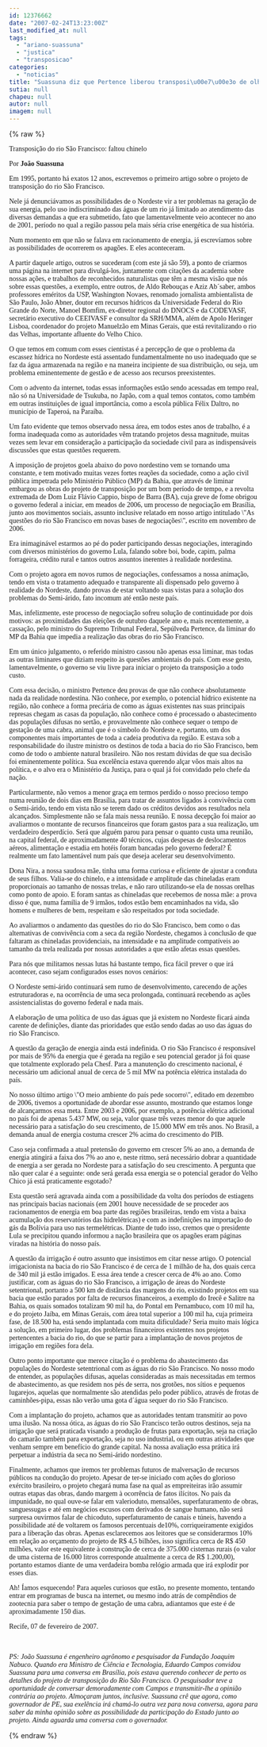 ```yaml
---
id: 12376662
date: "2007-02-24T13:23:00Z"
last_modified_at: null
tags:
  - "ariano-suassuna"
  - "justica"
  - "transposicao"
categories:
  - "noticias"
title: "Suassuna diz que Pertence liberou transposi\u00e7\u00e3o de olho na Justi\u00e7a e autoridades merecem chineladas por trelas"
sutia: null
chapeu: null
autor: null
imagem: null
---
```

{% raw %}
<p><P><FONT face=Verdana>Transposição do rio São Francisco: faltou chinelo</FONT></P></p>
<p><P><FONT face=Verdana>Por <STRONG>João Suassuna</STRONG></FONT></P></p>
<p><P><FONT face=Verdana>Em 1995, portanto há exatos 12 anos, escrevemos o primeiro artigo sobre o projeto de transposição do rio São Francisco. </FONT></P></p>
<p><P><FONT face=Verdana>Nele já denunciávamos as possibilidades de o Nordeste vir a ter problemas na geração de sua energia, pelo uso indiscriminado das águas de um rio já limitado ao atendimento das diversas demandas a que era submetido, fato que lamentavelmente veio acontecer no ano de 2001, período no qual a região passou pela mais séria crise energética de sua história. </FONT></P></p>
<p><P><FONT face=Verdana>Num momento em que não se falava em racionamento de energia, já escrevíamos sobre as possibilidades de ocorrerem os apagões. E eles aconteceram. </FONT></P></p>
<p><P><FONT face=Verdana>A partir daquele artigo, outros se sucederam (com este já são 59), a ponto de criarmos uma página na internet para divulgá-los, juntamente com citações da academia sobre nossas ações, e trabalhos de reconhecidos naturalistas que têm a mesma visão que nós sobre essas questões, a exemplo, entre outros, de Aldo Rebouças e Aziz Ab´saber, ambos professores eméritos da USP, Washington Novaes, renomado jornalista ambientalista de São Paulo, João Abner, doutor em recursos hídricos da Universidade Federal do Rio Grande do Norte, Manoel Bomfim, ex-diretor regional do DNOCS e da CODEVASF, secretário executivo do CEEIVASF e consultor da SRH/MMA, além de Apolo Heringer Lisboa, coordenador do projeto Manuelzão em Minas Gerais, que está revitalizando o rio das Velhas, importante afluente do Velho Chico. </FONT></P></p>
<p><P><FONT face=Verdana>O que temos em comum com esses cientistas é a percepção de que o problema da escassez hídrica no Nordeste está assentado fundamentalmente no uso inadequado que se faz da água armazenada na região e na maneira incipiente de sua distribuição, ou seja, um problema eminentemente de gestão e de acesso aos recursos preexistentes.</FONT></P></p>
<p><P><FONT face=Verdana>Com o advento da internet, todas essas informações estão sendo acessadas em tempo real, não só na Universidade de Tsukuba, no Japão, com a qual temos contatos, como também em outras instituições de igual importância, como a escola pública Félix Daltro, no município de Taperoá, na Paraíba.</FONT></P></p>
<p><P><FONT face=Verdana>Um fato evidente que temos observado nessa área, em todos estes anos de trabalho, é a forma inadequada como as autoridades vêm tratando projetos dessa magnitude, muitas vezes sem levar em consideração a participação da sociedade civil para as indispensáveis discussões que estas questões requerem. </FONT></P></p>
<p><P><FONT face=Verdana>A imposição de projetos goela abaixo do povo nordestino vem se tornando uma constante, e tem motivado muitas vezes fortes reações da sociedade, como a ação civil pública impetrada pelo Ministério Público (MP) da Bahia, que através de liminar embargou as obras do projeto de transposição por um bom período de tempo, e a revolta extremada de Dom Luiz Flávio Cappio, bispo de Barra (BA), cuja greve de fome obrigou o governo federal a iniciar, em meados de 2006, um processo de negociação em Brasília, junto aos movimentos sociais, assunto inclusive relatado em nosso artigo intitulado \"As questões do rio São Francisco em novas bases de negociações\", escrito em novembro de 2006. </FONT></P></p>
<p><P><FONT face=Verdana>Era inimaginável estarmos ao pé do poder participando dessas negociações, interagindo com diversos ministérios do governo Lula, falando sobre boi, bode, capim, palma forrageira, crédito rural e tantos outros assuntos inerentes à realidade nordestina.</FONT></P></p>
<p><P><FONT face=Verdana>Com o projeto agora em novos rumos de negociações, confessamos a nossa animação, tendo em vista o tratamento adequado e transparente ali dispensado pelo governo à realidade do Nordeste, dando provas de estar voltando suas vistas para a solução dos problemas do Semi-árido, fato incomum até então neste país.</FONT></P></p>
<p><P><FONT face=Verdana>Mas, infelizmente, este processo de negociação sofreu solução de continuidade por dois motivos: as proximidades das eleições de outubro daquele ano e, mais recentemente, a cassação, pelo ministro do Supremo Tribunal Federal, Sepúlveda Pertence, da liminar do MP da Bahia que impedia a realização das obras do rio São Francisco. </FONT></P></p>
<p><P><FONT face=Verdana>Em um único julgamento, o referido ministro cassou não apenas essa liminar, mas todas as outras liminares que diziam respeito às questões ambientais do país. Com esse gesto, lamentavelmente, o governo se viu livre para iniciar o projeto da transposição a todo custo.</FONT></P></p>
<p><P><FONT face=Verdana>Com essa decisão, o ministro Pertence deu provas de que não conhece absolutamente nada da realidade nordestina. Não conhece, por exemplo, o potencial hídrico existente na região, não conhece a forma precária de como as águas existentes nas suas principais represas chegam as casas da população, não conhece como é processado o abastecimento das populações difusas no sertão, e provavelmente não conhece sequer o tempo de gestação de uma cabra, animal que é o símbolo do Nordeste e, portanto, um dos componentes mais importantes de toda a cadeia produtiva da região. E estava sob a responsabilidade do ilustre ministro os destinos de toda a bacia do rio São Francisco, bem como de todo o ambiente natural brasileiro. Não nos restam dúvidas de que sua decisão foi eminentemente política. Sua excelência estava querendo alçar vôos mais altos na política, e o alvo era o Ministério da Justiça, para o qual já foi convidado pelo chefe da nação. </FONT></P></p>
<p><P><FONT face=Verdana>Particularmente, não vemos a menor graça em termos perdido o nosso precioso tempo numa reunião de dois dias em Brasília, para tratar de assuntos ligados à convivência com o Semi-árido, tendo em vista não se terem dado os créditos devidos aos resultados nela alcançados. Simplesmente não se fala mais nessa reunião. E nossa decepção foi maior ao avaliarmos o montante de recursos financeiros que foram gastos para a sua realização, um verdadeiro desperdício. Será que alguém parou para pensar o quanto custa uma reunião, na capital federal, de aproximadamente 40 técnicos, cujas despesas de deslocamentos aéreos, alimentação e estadia em hotéis foram bancadas pelo governo federal? É realmente um fato lamentável num país que deseja acelerar seu desenvolvimento. </FONT></P></p>
<p><P><FONT face=Verdana>Dona Nira, a nossa saudosa mãe, tinha uma forma curiosa e eficiente de ajustar a conduta de seus filhos. Valia-se do chinelo, e a intensidade e amplitude das chineladas eram proporcionais ao tamanho de nossas trelas, e não raro utilizando-se ela de nossas orelhas como ponto de apoio. E foram santas as chineladas que recebemos de nossa mãe: a prova disso é que, numa família de 9 irmãos, todos estão bem encaminhados na vida, são homens e mulheres de bem, respeitam e são respeitados por toda sociedade.</FONT></P></p>
<p><P><FONT face=Verdana>Ao avaliarmos o andamento das questões do rio do São Francisco, bem como o das alternativas de convivência com a seca da região Nordeste, chegamos à conclusão de que faltaram as chineladas providenciais, na intensidade e na amplitude compatíveis ao tamanho da trela realizada por nossas autoridades a que estão afetas essas questões. </FONT></P></p>
<p><P><FONT face=Verdana>Para nós que militamos nessas lutas há bastante tempo, fica fácil prever o que irá acontecer, caso sejam configurados esses novos cenários:</FONT></P></p>
<p><P><FONT face=Verdana>O Nordeste semi-árido continuará sem rumo de desenvolvimento, carecendo de ações estruturadoras e, na ocorrência de uma seca prolongada, continuará recebendo as ações assistencialistas do governo federal e nada mais.</FONT></P></p>
<p><P><FONT face=Verdana>A elaboração de uma política de uso das águas que já existem no Nordeste ficará ainda carente de definições, diante das prioridades que estão sendo dadas ao uso das águas do rio São Francisco. </FONT></P></p>
<p><P><FONT face=Verdana>A questão da geração de energia ainda está indefinida. O rio São Francisco é responsável por mais de 95% da energia que é gerada na região e seu potencial gerador já foi quase que totalmente explorado pela Chesf. Para a manutenção do crescimento nacional, é necessário um adicional anual de cerca de 5 mil MW na potência elétrica instalada do país. </FONT></P></p>
<p><P><FONT face=Verdana>No nosso último artigo \"O meio ambiente do país pede socorro\", editado em dezembro de 2006, tivemos a oportunidade de abordar esse assunto, mostrando que estamos longe de alcançarmos essa meta. Entre 2003 e 2006, por exemplo, a potência elétrica adicional no país foi de apenas 5.437 MW, ou seja, valor quase três vezes menor do que aquele necessário para a satisfação do seu crescimento, de 15.000 MW em três anos. No Brasil, a demanda anual de energia costuma crescer 2% acima do crescimento do PIB. </FONT></P></p>
<p><P><FONT face=Verdana>Caso seja confirmada a atual pretensão do governo em crescer 5% ao ano, a demanda de energia atingirá a faixa dos 7% ao ano e, neste ritmo, será necessário dobrar a quantidade de energia a ser gerada no Nordeste para a satisfação do seu crescimento. A pergunta que não quer calar é a seguinte: onde será gerada essa energia se o potencial gerador do Velho Chico já está praticamente esgotado? </FONT></P></p>
<p><P><FONT face=Verdana>Esta questão será agravada ainda com a possibilidade da volta dos períodos de estiagens nas principais bacias nacionais (em 2001 houve necessidade de se proceder aos racionamentos de energia em boa parte das regiões brasileiras, tendo em vista a baixa acumulação dos reservatórios das hidrelétricas) e com as indefinições na importação do gás da Bolívia para uso nas termelétricas. Diante de tudo isso, cremos que o presidente Lula se precipitou quando informou a nação brasileira que os apagões eram páginas viradas na história do nosso país.</FONT></P></p>
<p><P><FONT face=Verdana>A questão da irrigação é outro assunto que insistimos em citar nesse artigo. O potencial irrigacionista na bacia do rio São Francisco é de cerca de 1 milhão de ha, dos quais cerca de 340 mil já estão irrigados. E essa área tende a crescer cerca de 4% ao ano. Como justificar, com as águas do rio São Francisco, a irrigação de áreas do Nordeste setentrional, portanto a 500 km de distância das margens do rio, existindo projetos em sua bacia que estão parados por falta de recursos financeiros, a exemplo do Irecê e Salitre na Bahia, os quais somados totalizam 90 mil ha, do Pontal em Pernambuco, com 10 mil ha, e do projeto Jaíba, em Minas Gerais, com área total superior a 100 mil ha, cuja primeira fase, de 18.500 ha, está sendo implantada com muita dificuldade? Seria muito mais lógica a solução, em primeiro lugar, dos problemas financeiros existentes nos projetos pertencentes a bacia do rio, do que se partir para a implantação de novos projetos de irrigação em regiões fora dela.</FONT></P></p>
<p><P><FONT face=Verdana>Outro ponto importante que merece citação é o problema do abastecimento das populações do Nordeste setentrional com as águas do rio São Francisco. No nosso modo de entender, as populações difusas, aquelas consideradas as mais necessitadas em termos de abastecimento, as que residem nos pés de serra, nos grotões, nos sítios e pequenos lugarejos, aquelas que normalmente são atendidas pelo poder público, através de frotas de caminhões-pipa, essas não verão uma gota d´água sequer do rio São Francisco. </FONT></P></p>
<p><P><FONT face=Verdana>Com a implantação do projeto, achamos que as autoridades tentam transmitir ao povo uma ilusão. Na nossa ótica, as águas do rio São Francisco terão outros destinos, seja na irrigação que será praticada visando a produção de frutas para exportação, seja na criação do camarão também para exportação, seja no uso industrial, ou em outras atividades que venham sempre em benefício do grande capital. Na nossa avaliação essa prática irá perpetuar a indústria da seca no Semi-árido nordestino.</FONT></P></p>
<p><P><FONT face=Verdana>Finalmente, achamos que iremos ter problemas futuros de malversação de recursos públicos na condução do projeto. Apesar de ter-se iniciado com ações do glorioso exército brasileiro, o projeto chegará numa fase na qual as empreiteiras irão assumir outras etapas das obras, dando margem à ocorrência de fatos ilícitos. No país da impunidade, no qual ouve-se falar em valerioduto, mensalões, superfaturamento de obras, sanguessugas e até em negócios escusos com derivados de sangue humano, não será surpresa ouvirmos falar de chicoduto, superfaturamento de canais e túneis, havendo a possibilidade até de voltarem os famosos percentuais de10%, corriqueiramente exigidos para a liberação das obras. Apenas esclarecemos aos leitores que se considerarmos 10% em relação ao orçamento do projeto de R$ 4,5 bilhões, isso significa cerca de R$ 450 milhões, valor este equivalente à construção de cerca de 375.000 cisternas rurais (o valor de uma cisterna de 16.000 litros corresponde atualmente a cerca de R$ 1.200,00), portanto estamos diante de uma verdadeira bomba relógio armada que irá explodir por esses dias.</FONT></P></p>
<p><P><FONT face=Verdana>Ah! Íamos esquecendo! Para aqueles curiosos que estão, no presente momento, tentando entrar em programas de busca na internet, ou mesmo indo atrás de compêndios de zootecnia para saber o tempo de gestação de uma cabra, adiantamos que este é de aproximadamente 150 dias.</FONT></P></p>
<p><P><FONT face=Verdana>Recife, 07 de fevereiro de 2007. </FONT></P></p>
<p><P><FONT face=Verdana></FONT>&nbsp;</P></p>
<p><P><FONT face=Verdana><EM>PS: João Suassuna é engenheiro agrônomo e pesquisador da Fundação Joaquim Nabuco. Quando era Ministro de Ciência e Tecnologia, Eduardo Campos convidou Suassuna para uma conversa em Brasília, pois estava querendo conhecer de perto os detalhes do projeto de transposição do Rio São Francisco. O pesquisador teve a oportunidade de conversar demoradamente com Campos e transmitir-lhe a opinião contrária ao projeto. Almoçaram juntos, inclusive. Suassuna crê que agora, como governador de PE, sua exelência irá chamá-lo outra vez para nova conversa, agora para saber da minha opinião sobre as possibilidade da participação do Estado junto ao projeto. Ainda aguarda uma conversa com o governador.</EM></FONT></P> </p>
{% endraw %}
